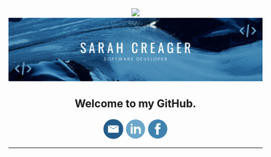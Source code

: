 <div align="center"><img src="https://media.giphy.com/media/eX6payp4mjhXwPocoX/giphy.gif" width="110px">
</div>

<div align="center">
<img width="700px" src="./img/GitHubBanner.png">
</div>

<h2 align="center"> Welcome to my GitHub.</h2>


<div align="center">
<a href="mailto:sarah.f.creager@gmail.com"><img height="40" src="./img/emailIcon_.png"></a>
<a href="https://www.linkedin.com/in/sarah-creager/"><img height="40" src="./img/linkedInIcon.png"></a>
<a href="https://www.facebook.com/sarah.creager.2018/"><img height="40" src="./img/facebookIcon_.png"></a>
</div>

---------------------

